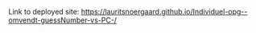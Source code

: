 Link to deployed site: https://lauritsnoergaard.github.io/Individuel-opg--omvendt-guessNumber-vs-PC-/

